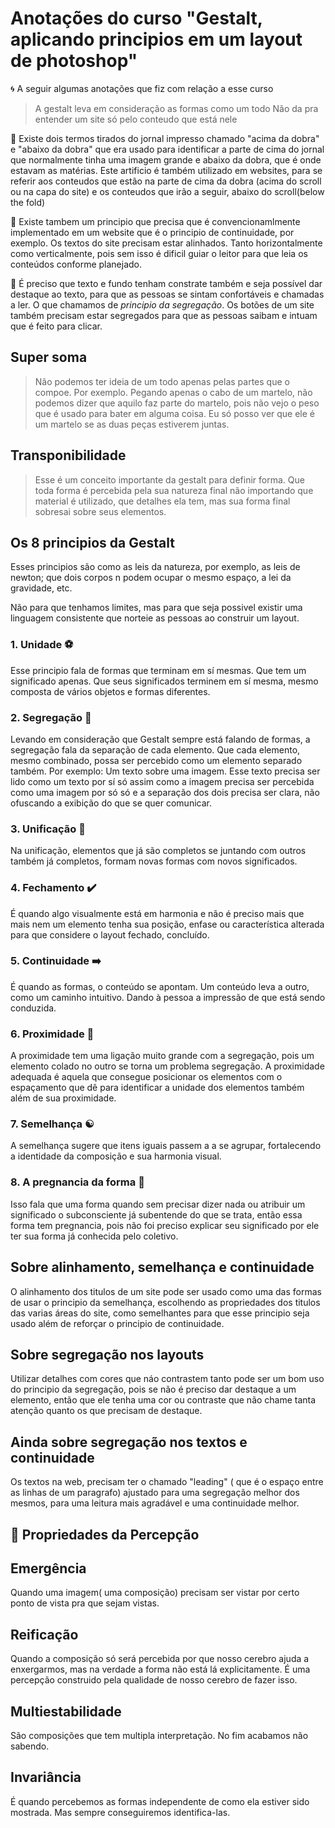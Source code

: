 # Anotações do curso "Gestalt, aplicando principios em um layout de photoshop"
:cyclone: A seguir algumas anotações que fiz com relação a esse curso

>A gestalt leva em consideração as formas como um todo
>Não da pra entender um site só pelo conteudo que está nele

:newspaper: Existe dois termos tirados do jornal impresso chamado "acima da dobra" e "abaixo da dobra" que era usado para identificar a parte de cima do jornal que normalmente tinha uma imagem grande e abaixo da dobra, que é onde estavam as matérias. Este artificio é também utilizado em websites, para se referir aos conteudos que estão na parte de cima da dobra (acima do scroll ou na capa do site) e os conteudos que irão a seguir, abaixo do scroll(below the fold)


:triangular_ruler: Existe tambem um principio que precisa que é convencionamlmente implementado em um website que é o principio de continuidade, por exemplo. Os textos do site precisam estar alinhados. Tanto horizontalmente como verticalmente, pois sem isso é dificil guiar o leitor para que leia os conteúdos conforme planejado.

:flashlight: É preciso que texto e fundo tenham constrate também e seja possível dar destaque ao texto, para que as pessoas se sintam confortáveis e chamadas a ler. O que chamamos de _principio da segregação_. Os botões de um site também precisam estar segregados para que as pessoas saibam e intuam que é feito para clicar.

## Super soma
>Não podemos ter ideia de um todo apenas pelas partes que o compoe. Por exemplo. Pegando apenas o cabo de um martelo, não podemos dizer que aquilo faz parte do martelo, pois não vejo o peso que é usado para bater em alguma coisa. Eu só posso ver que ele é um martelo se as duas peças estiverem juntas.

## Transponibilidade
>Esse é um conceito importante da gestalt para definir forma. Que toda forma é percebida pela sua natureza final não importando que material é utilizado, que detalhes ela tem, mas sua forma final sobresai sobre seus elementos.

## Os 8 principios da Gestalt

Esses principios são como as leis da natureza, por exemplo, as leis de newton; que dois corpos n podem ocupar o mesmo espaço, a lei da gravidade, etc.

Não para que tenhamos limites, mas para que seja possivel existir uma linguagem consistente que norteie as pessoas ao construir um layout.

### 1. Unidade :soccer:

Esse principio fala de formas que terminam em sí mesmas. Que tem um significado apenas. Que seus significados terminem em sí mesma, mesmo composta de vários objetos e formas diferentes.

### 2. Segregação :chocolate_bar:

Levando em consideração que Gestalt sempre está falando de formas, a segregação fala da separação de cada elemento. Que cada elemento, mesmo combinado, possa ser percebido como um elemento separado também. Por exemplo: Um texto sobre uma imagem. Esse texto precisa ser lido como um texto por sí só assim como a imagem precisa ser percebida como uma imagem por só só e a separação dos dois precisa ser clara, não ofuscando a exibição do que se quer comunicar.

### 3. Unificação :name_badge:

Na unificação, elementos que já são completos se juntando com outros também já completos, formam novas formas com novos significados.

### 4. Fechamento :heavy_check_mark:

É quando algo visualmente está em harmonia e não é preciso mais que mais nem um elemento tenha sua posição, enfase ou característica alterada para que considere o layout fechado, concluído.

### 5. Continuidade :arrow_right:

É quando as formas, o conteúdo se apontam. Um conteúdo leva a outro, como um caminho intuitivo. Dando à pessoa a impressão de que está sendo conduzida.

### 6. Proximidade :restroom:

A proximidade tem uma ligação muito grande com a segregação, pois um elemento colado no outro se torna um problema segregação. A proximidade adequada é aquela que consegue posicionar os elementos com o espaçamento que dê para identificar a unidade dos elementos também além de sua proximidade.

### 7. Semelhança :yin_yang:

A semelhança sugere que itens iguais passem a a se agrupar, fortalecendo  a identidade da composição e sua harmonia visual.

### 8. A pregnancia da forma :tokyo_tower:	

Isso fala que uma forma quando sem precisar dizer nada ou atribuir um significado o subconsciente já subentende do que se trata, então essa forma tem pregnancia, pois não foi preciso explicar seu significado por ele ter sua forma já conhecida pelo coletivo.


## Sobre alinhamento, semelhança e continuidade

O alinhamento dos titulos de um site pode ser usado como uma das formas de usar o principio da semelhança, escolhendo as propriedades dos titulos das varias áreas do site, como semelhantes para que esse principio seja usado além de reforçar o principio de continuidade.

## Sobre segregação nos layouts

Utilizar detalhes com cores que náo contrastem tanto pode ser um bom uso do principio da segregação, pois se não é preciso dar destaque a um elemento, então que ele tenha uma cor ou contraste que não chame tanta atenção quanto os que precisam de destaque.

## Ainda sobre segregação nos textos e continuidade

Os textos na web, precisam ter o chamado "leading" ( que é o espaço entre as linhas de um paragrafo) ajustado para uma segregação melhor dos mesmos, para uma leitura mais agradável e uma continuidade melhor.


## :eyes: Propriedades da Percepção

## Emergência

Quando uma imagem( uma composição) precisam ser vistar por certo ponto de vista pra que sejam vistas.

## Reificação

Quando a composição só será percebida por que nosso cerebro ajuda a enxergarmos, mas na verdade a forma não está lá explicitamente. É uma percepção construido pela qualidade de nosso cerebro de fazer isso.

## Multiestabilidade

São composições que tem multipla interpretação. No fim acabamos não sabendo.

## Invariância

É quando percebemos as formas independente de como ela estiver sido mostrada. Mas sempre conseguiremos identifica-las.
